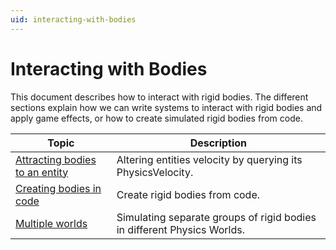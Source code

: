 ```yaml
---
uid: interacting-with-bodies
---
```


# Interacting with Bodies

This document describes how to interact with rigid bodies. The different sections explain how we can write systems to interact with rigid bodies and apply game effects, or how to create simulated rigid bodies from code.

| Topic                                             | Description                                                         |
|---------------------------------------------------|---------------------------------------------------------------------|
| [Attracting bodies to an entity](attract-body.md) | Altering entities velocity by querying its PhysicsVelocity.         |
| [Creating bodies in code](create-body.md)         | Create rigid bodies from code.                                            |
| [Multiple worlds](group-body.md)                  | Simulating separate groups of rigid bodies in different Physics Worlds. |
